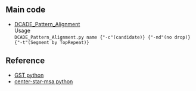 ## Main code
- [DCADE_Pattern_Alignment](./DCADE_Pattern_Alignment.ipynb)<br>
Usage<br>
`DCADE_Pattern_Alignment.py name {"-c"(candidate)} {"-nd"(no drop)} {"-t"(Segment by TopRepeat)}`
## Reference
- [GST python](https://github.com/cceh/suffix-tree)
- [center-star-msa python](https://github.com/burakkose/center-star-msa)
